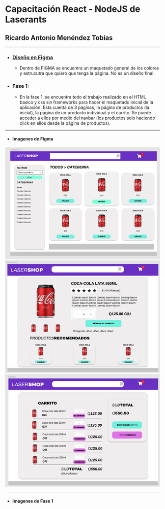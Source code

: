 # Capacitación React - NodeJS de Laserants
## Ricardo Antonio Menéndez Tobías

----------
- ### [Diseño en Figma](https://www.figma.com/file/aVwRUyBX798SULjbX8APUH/Capacitaci%C3%B3n?node-id=0%3A1)
  - Dentro de FIGMA se encuentra un maquetado general de los colores y estrucutra que quiero que tenga la página. No es un diseño final.
- ### Fase 1: 
  - En la fase 1, se encuentra todo el trabajo realizado en el HTML basico y css sin frameworks para hacer el maquetado inicial de la aplicación. Esta cuenta de 3 páginas, la página de productos (la inicial), la página de un producto individual y el carrito. Se puede acceder a ellos por medio del navbar (los productos solo haciendo click en ellos desde la página de productos).


----------
- #### Imagenes de Figma
![Productos](./imgs/Figma1.png)
![Producto](./imgs/Figma2.png)
![Carrito](./imgs/Figma3.png)


----------
- #### Imagenes de Fase 1